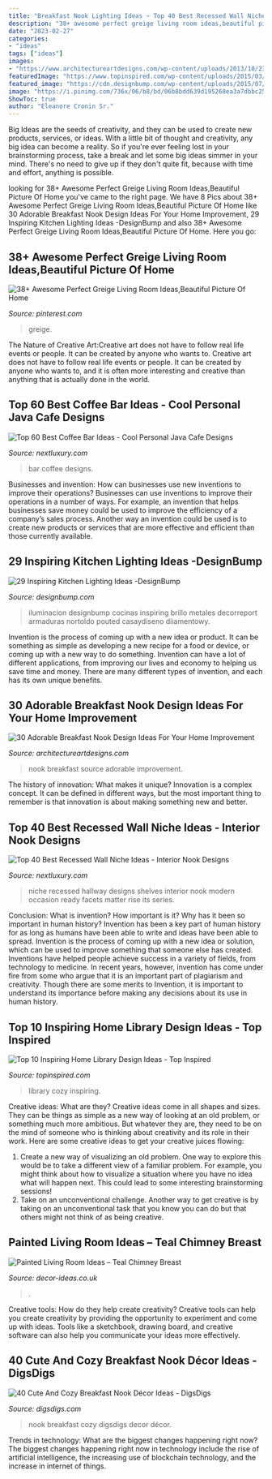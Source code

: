```yaml
---
title: "Breakfast Nook Lighting Ideas ~ Top 40 Best Recessed Wall Niche Ideas"
description: "38+ awesome perfect greige living room ideas,beautiful picture of home"
date: "2023-02-27"
categories:
- "ideas"
tags: ["ideas"]
images:
- "https://www.architectureartdesigns.com/wp-content/uploads/2013/10/232.jpg"
featuredImage: "https://www.topinspired.com/wp-content/uploads/2015/03/7-Cozy-Home-Library-Design-Ideas.jpg"
featured_image: "https://cdn.designbump.com/wp-content/uploads/2015/07/LED-Kitchen-Lighting-Ideas.jpg"
image: "https://i.pinimg.com/736x/06/b8/bd/06b8bdd639d195268ea3a7dbbc25ba03.jpg"
ShowToc: true
author: "Eleanore Cronin Sr."
---
```



Big Ideas are the seeds of creativity, and they can be used to create new products, services, or ideas. With a little bit of thought and creativity, any big idea can become a reality. So if you're ever feeling lost in your brainstorming process, take a break and let some big ideas simmer in your mind. There's no need to give up if they don't quite fit, because with time and effort, anything is possible.

	

		
looking for 38+ Awesome Perfect Greige Living Room Ideas,Beautiful Picture Of Home you've came to the right page. We have 8 Pics about 38+ Awesome Perfect Greige Living Room Ideas,Beautiful Picture Of Home like 30 Adorable Breakfast Nook Design Ideas For Your Home Improvement, 29 Inspiring Kitchen Lighting Ideas -DesignBump and also 38+ Awesome Perfect Greige Living Room Ideas,Beautiful Picture Of Home. Here you go:
		
    
## 38+ Awesome Perfect Greige Living Room Ideas,Beautiful Picture Of Home

<img loading=lazy src="https://i.pinimg.com/736x/06/b8/bd/06b8bdd639d195268ea3a7dbbc25ba03.jpg" onerror="this.onerror=null;this.src='https://tse2.mm.bing.net/th?id=OIP.2kPJFVuZtnLeApVyIbPbVgHaJ3&amp;pid=15.1';" alt="38+ Awesome Perfect Greige Living Room Ideas,Beautiful Picture Of Home">

_Source: pinterest.com_

>greige. 

	

The Nature of Creative Art:Creative art does not have to follow real life events or people. It can be created by anyone who wants to.
Creative art does not have to follow real life events or people. It can be created by anyone who wants to, and it is often more interesting and creative than anything that is actually done in the world.

    
## Top 60 Best Coffee Bar Ideas - Cool Personal Java Cafe Designs

<img loading=lazy src="http://nextluxury.com/wp-content/uploads/coffee-bar-designs.jpg" onerror="this.onerror=null;this.src='https://tse1.mm.bing.net/th?id=OIP.0kiJCXTOAPS_0rGCqU13QwAAAA&amp;pid=15.1';" alt="Top 60 Best Coffee Bar Ideas - Cool Personal Java Cafe Designs">

_Source: nextluxury.com_

>bar coffee designs. 

	

Businesses and invention: How can businesses use new inventions to improve their operations?
Businesses can use inventions to improve their operations in a number of ways. For example, an invention that helps businesses save money could be used to improve the efficiency of a company’s sales process. Another way an invention could be used is to create new products or services that are more effective and efficient than those currently available.

    
## 29 Inspiring Kitchen Lighting Ideas -DesignBump

<img loading=lazy src="https://cdn.designbump.com/wp-content/uploads/2015/07/LED-Kitchen-Lighting-Ideas.jpg" onerror="this.onerror=null;this.src='https://tse2.mm.bing.net/th?id=OIP.V1UR_t_Be88gz1I2YV6OOgHaFj&amp;pid=15.1';" alt="29 Inspiring Kitchen Lighting Ideas -DesignBump">

_Source: designbump.com_

>iluminacion designbump cocinas inspiring brillo metales decorreport armaduras nortoldo pouted casaydiseno diiamentowy. 

	

Invention is the process of coming up with a new idea or product. It can be something as simple as developing a new recipe for a food or device, or coming up with a new way to do something. Invention can have a lot of different applications, from improving our lives and economy to helping us save time and money. There are many different types of invention, and each has its own unique benefits.

    
## 30 Adorable Breakfast Nook Design Ideas For Your Home Improvement

<img loading=lazy src="https://www.architectureartdesigns.com/wp-content/uploads/2013/10/232.jpg" onerror="this.onerror=null;this.src='https://tse1.mm.bing.net/th?id=OIP.Nv_8tBQwm_C_hvW96xVCdgHaId&amp;pid=15.1';" alt="30 Adorable Breakfast Nook Design Ideas For Your Home Improvement">

_Source: architectureartdesigns.com_

>nook breakfast source adorable improvement. 

	

The history of innovation: What makes it unique?
Innovation is a complex concept. It can be defined in different ways, but the most important thing to remember is that innovation is about making something new and better.

    
## Top 40 Best Recessed Wall Niche Ideas - Interior Nook Designs

<img loading=lazy src="http://nextluxury.com/wp-content/uploads/exceptional-hallway-recessed-wall-niche-ideas-with-double-wood-shelves.jpg" onerror="this.onerror=null;this.src='https://tse2.mm.bing.net/th?id=OIP.bMEpoVBZcE_jhvhOO4FUbAAAAA&amp;pid=15.1';" alt="Top 40 Best Recessed Wall Niche Ideas - Interior Nook Designs">

_Source: nextluxury.com_

>niche recessed hallway designs shelves interior nook modern occasion ready facets matter rise its series. 

	

Conclusion: What is invention? How important is it? Why has it been so important in human history?
Invention has been a key part of human history for as long as humans have been able to write and ideas have been able to spread. Invention is the process of coming up with a new idea or solution, which can be used to improve something that someone else has created. Inventions have helped people achieve success in a variety of fields, from technology to medicine. In recent years, however, invention has come under fire from some who argue that it is an important part of plagiarism and creativity. Though there are some merits to Invention, it is important to understand its importance before making any decisions about its use in human history.

    
## Top 10 Inspiring Home Library Design Ideas - Top Inspired

<img loading=lazy src="https://www.topinspired.com/wp-content/uploads/2015/03/7-Cozy-Home-Library-Design-Ideas.jpg" onerror="this.onerror=null;this.src='https://tse2.mm.bing.net/th?id=OIP.xUeph1SbAPRHI0AtDun8JAHaLH&amp;pid=15.1';" alt="Top 10 Inspiring Home Library Design Ideas - Top Inspired">

_Source: topinspired.com_

>library cozy inspiring. 

	

Creative ideas: What are they?
Creative ideas come in all shapes and sizes. They can be things as simple as a new way of looking at an old problem, or something much more ambitious. But whatever they are, they need to be on the mind of someone who is thinking about creativity and its role in their work. Here are some creative ideas to get your creative juices flowing: 
1) Create a new way of visualizing an old problem. One way to explore this would be to take a different view of a familiar problem. For example, you might think about how to visualize a situation where you have no idea what will happen next. This could lead to some interesting brainstorming sessions! 
2) Take on an unconventional challenge. Another way to get creative is by taking on an unconventional task that you know you can do but that others might not think of as being creative.

    
## Painted Living Room Ideas – Teal Chimney Breast

<img loading=lazy src="http://decor-ideas.co.uk/wp-content/uploads/2021/06/Painted-Living-Room-Ideas-Teal-Chimney-Breast-4-768x1024.jpg" onerror="this.onerror=null;this.src='https://tse3.mm.bing.net/th?id=OIP.dbbxXjzzx64dn2bbIjC0UwHaJ4&amp;pid=15.1';" alt="Painted Living Room Ideas – Teal Chimney Breast">

_Source: decor-ideas.co.uk_

>. 

	

Creative tools: How do they help create creativity?
Creative tools can help you create creativity by providing the opportunity to experiment and come up with ideas. Tools like a sketchbook, drawing board, and creative software can also help you communicate your ideas more effectively.

    
## 40 Cute And Cozy Breakfast Nook Décor Ideas - DigsDigs

<img loading=lazy src="https://www.digsdigs.com/photos/cute-and-cozy-breakfast-nook-decor-ideas-27-554x739.jpg" onerror="this.onerror=null;this.src='https://tse2.mm.bing.net/th?id=OIP.nMsQJirDnIHHjKlHqa10RwHaJ4&amp;pid=15.1';" alt="40 Cute And Cozy Breakfast Nook Décor Ideas - DigsDigs">

_Source: digsdigs.com_

>nook breakfast cozy digsdigs decor décor. 

	

Trends in technology: What are the biggest changes happening right now?
The biggest changes happening right now in technology include the rise of artificial intelligence, the increasing use of blockchain technology, and the increase in internet of things.

